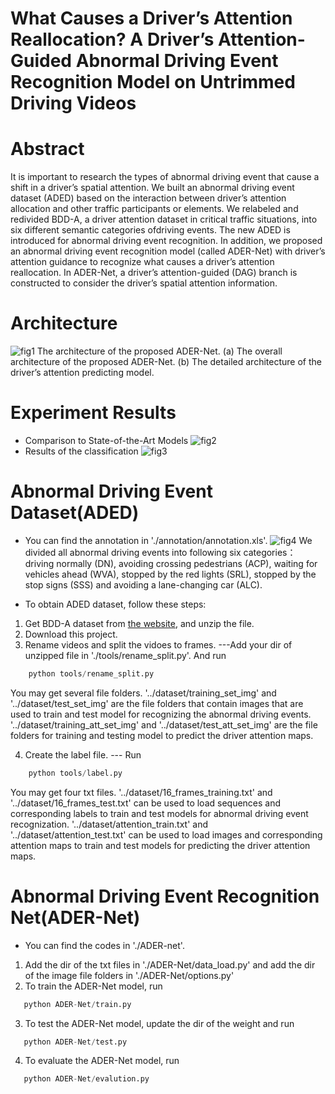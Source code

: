# What Causes a Driver’s Attention Reallocation? A Driver’s Attention-Guided Abnormal Driving Event Recognition Model on Untrimmed Driving Videos
# Abstract
It is important to research the types of abnormal driving event that cause a shift in a driver’s spatial attention.  We built an abnormal driving event dataset (ADED) based on the interaction between driver’s attention allocation and other traffic participants or elements. We relabeled and redivided BDD-A, a driver attention dataset in critical traffic situations, into six different semantic categories ofdriving events. The new ADED is introduced for abnormal driving event recognition. In addition, we proposed an abnormal driving event recognition model (called ADER-Net) with driver’s attention guidance to recognize what causes a driver’s attention reallocation. In ADER-Net, a driver’s attention-guided (DAG) branch is constructed to consider the driver’s spatial attention information. 

# Architecture

![fig1](https://github.com/10Messiah/ADED-ADER/blob/main/images/fig_2.png) 
The architecture of the proposed ADER-Net. (a) The overall architecture of the proposed ADER-Net. (b) The detailed architecture of the driver’s attention predicting model.

# Experiment Results
  * Comparison to State-of-the-Art Models
  ![fig2](https://github.com/10Messiah/ADED-ADER/blob/main/images/fig_3.png) 
  * Results of the classification
  ![fig3](https://github.com/10Messiah/ADED-ADER/blob/main/images/fig_3.png) 
# Abnormal Driving Event Dataset(ADED)
   * You can find the annotation in './annotation/annotation.xls'.
   ![fig4](https://github.com/10Messiah/ADED-ADER/blob/main/images/fig_1.png) 
   We divided all abnormal driving events into following six categories：
   driving normally (DN), avoiding crossing pedestrians (ACP), waiting for vehicles ahead (WVA), stopped by the red lights (SRL), stopped by the stop signs (SSS) and avoiding a lane-changing car (ALC).
   
   * To obtain ADED dataset, follow these steps:
   1. Get BDD-A dataset from [the website](https://bdd-data.berkeley.edu/), and unzip the file.
   2. Download this project.
   3. Rename videos and split the vidoes to frames. ---Add your dir of unzipped file in './tools/rename_split.py'. And run
```python
    python tools/rename_split.py
 ``` 
   You may get several file folders. '../dataset/training_set_img' and '../dataset/test_set_img' are the file folders that contain images that are used to train and test model for recognizing the abnormal driving events. '../dataset/training_att_set_img' and '../dataset/test_att_set_img' are the file folders for training and testing model to predict the driver attention maps.
   
   4. Create the label file. --- Run
```python
    python tools/label.py
 ``` 
   You may get four txt files. '../dataset/16_frames_training.txt' and  '../dataset/16_frames_test.txt' can be used to load sequences and corresponding labels to train and test models for abnormal driving event recognization. '../dataset/attention_train.txt' and  '../dataset/attention_test.txt' can be used to load images and corresponding attention maps to train and test models for predicting the driver attention maps. 

# Abnormal Driving Event Recognition Net(ADER-Net)
 * You can find the codes in './ADER-net'.
 1. Add the dir of the txt files in './ADER-Net/data_load.py'  and  add the dir of the image file folders in './ADER-Net/options.py'
 2. To train the ADER-Net model, run
 ```python
    python ADER-Net/train.py
 ``` 
 3. To test the ADER-Net model, update the dir of the weight and run
 ```python
    python ADER-Net/test.py
 ``` 
 4. To evaluate the ADER-Net model, run
 ```python
    python ADER-Net/evalution.py
 ``` 
